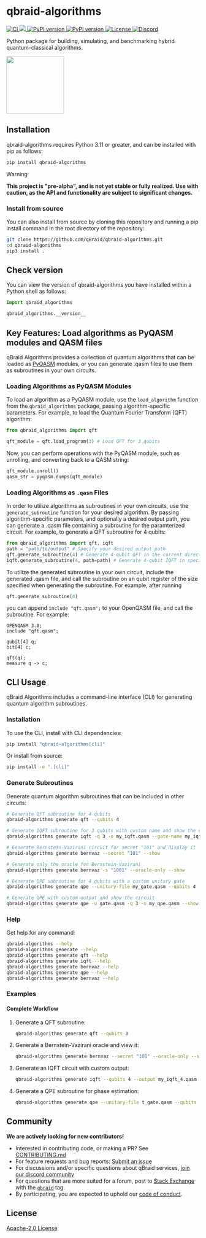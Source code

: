 # qbraid-algorithms

<p align="left">
  <a href="https://github.com/qBraid/qbraid-algorithms/actions/workflows/main.yml">
    <img src="https://github.com/qBraid/qbraid-algorithms/actions/workflows/main.yml/badge.svg?branch=main" alt="CI"/>
  </a>
  <a href="https://codecov.io/gh/qBraid/qbraid-algorithms"> 
    <img src="https://codecov.io/gh/qBraid/qbraid-algorithms/graph/badge.svg?token=7jYcnneDys"/>
  </a>
  <a href="https://pypi.org/project/qbraid-algorithms/">
    <img src="https://img.shields.io/pypi/v/qbraid-algorithms.svg?color=blue" alt="PyPI version"/>
  </a>
  <a href="https://pypi.org/project/qbraid-algorithms/">
    <img src="https://img.shields.io/pypi/pyversions/qbraid-algorithms.svg?color=blue" alt="PyPI version"/>
  </a>
  <a href='http://www.apache.org/licenses/LICENSE-2.0'>
    <img src='https://img.shields.io/github/license/qBraid/qbraid-qir.svg' alt='License'/>
  </a>
  <a href="https://discord.gg/TPBU2sa8Et">
    <img src="https://img.shields.io/badge/Discord-%235865F2.svg?logo=discord&logoColor=white" alt="Discord"/>
  </a>
</p>

Python package for building, simulating, and benchmarking hybrid quantum-classical algorithms.

[<img src="https://qbraid-static.s3.amazonaws.com/logos/Launch_on_qBraid_white.png" width="150">](https://account.qbraid.com?gitHubUrl=https://github.com/qBraid/qbraid-algorithms.git)

## Installation

qbraid-algorithms requires Python 3.11 or greater, and can be installed with pip as follows:

```bash
pip install qbraid-algorithms
```

>[!WARNING]
> **This project is "pre-alpha", and is not yet stable or fully realized. Use with caution, as the API and functionality are subject to significant changes.**

### Install from source

You can also install from source by cloning this repository and running a pip install command
in the root directory of the repository:

```bash
git clone https://github.com/qBraid/qbraid-algorithms.git
cd qbraid-algorithms
pip3 install .
```

## Check version

You can view the version of qbraid-algorithms you have installed within a Python shell as follows:

```python
import qbraid_algorithms

qbraid_algorithms.__version__
```

## Key Features: Load algorithms as PyQASM modules and QASM files

qBraid Algorithms provides a collection of quantum algorithms that can be loaded
as [PyQASM](https://docs.qbraid.com/pyqasm/user-guide/overview) modules, or
you can generate .qasm files to use them as subroutines in your own circuits.

### Loading Algorithms as PyQASM Modules

To load an algorithm as a PyQASM module, use the `load_algorithm` function from the `qbraid_algorithms` package, passing algorithm-specific parameters. For example, to load the Quantum Fourier Transform (QFT) algorithm:

```python
from qbraid_algorithms import qft

qft_module = qft.load_program(3) # Load QFT for 3 qubits
```

Now, you can perform operations with the PyQASM module, such as unrolling, and
converting back to a QASM string:

```python
qft_module.unroll()
qasm_str = pyqasm.dumps(qft_module)
```

### Loading Algorithms as `.qasm` Files

In order to utilize algorithms as subroutines in your own circuits, use the
`generate_subroutine` function for your desired algorithm. By passing algorithm-specific parameters, and optionally a desired output path, you can
generate a .qasm file containing a subroutine for the paramterized circuit. For
example, to generate a QFT subroutine for 4 qubits:

```python
from qbraid_algorithms import qft, iqft
path = "path/to/output" # Specify your desired output path
qft.generate_subroutine(4) # Generate 4-qubit QFT in the current directory
iqft.generate_subroutine(4, path=path) # Generate 4-qubit IQFT in specified path

```

To utilize the generated subroutine in your own circuit, include the generated
.qasm file, and call the subroutine on an qubit register of the size specified
when generating the subroutine. For example, after running

```python
qft.generate_subroutine(4)
```

you can append `include "qft.qasm";` to your OpenQASM file, and call the
subroutine. For example:

```qasm
OPENQASM 3.0;
include "qft.qasm";

qubit[4] q;
bit[4] c;

qft(q);
measure q -> c;
```

## CLI Usage

qBraid Algorithms includes a command-line interface (CLI) for generating quantum algorithm subroutines.

### Installation

To use the CLI, install with CLI dependencies:

```bash
pip install "qbraid-algorithms[cli]"
```

Or install from source:

```bash
pip install -e ".[cli]"
```

### Generate Subroutines

Generate quantum algorithm subroutines that can be included in other circuits:

```bash
# Generate QFT subroutine for 4 qubits
qbraid-algorithms generate qft --qubits 4

# Generate IQFT subroutine for 3 qubits with custom name and show the circuit
qbraid-algorithms generate iqft -q 3 -o my_iqft.qasm --gate-name my_iqft --show

# Generate Bernstein-Vazirani circuit for secret "101" and display it
qbraid-algorithms generate bernvaz --secret "101" --show

# Generate only the oracle for Bernstein-Vazirani
qbraid-algorithms generate bernvaz -s "1001" --oracle-only --show

# Generate QPE subroutine for 4 qubits with a custom unitary gate
qbraid-algorithms generate qpe --unitary-file my_gate.qasm --qubits 4

# Generate QPE with custom output and show the circuit
qbraid-algorithms generate qpe -u gate.qasm -q 3 -o my_qpe.qasm --show
```

### Help

Get help for any command:

```bash
qbraid-algorithms --help
qbraid-algorithms generate --help
qbraid-algorithms generate qft --help
qbraid-algorithms generate iqft --help
qbraid-algorithms generate bernvaz --help
qbraid-algorithms generate qpe --help
qbraid-algorithms generate bernvaz --help
```

### Examples

#### Complete Workflow

1. Generate a QFT subroutine:

   ```bash
   qbraid-algorithms generate qft --qubits 3
   ```

2. Generate a Bernstein-Vazirani oracle and view it:

   ```bash
   qbraid-algorithms generate bernvaz --secret "101" --oracle-only --show
   ```

3. Generate an IQFT circuit with custom output:

   ```bash
   qbraid-algorithms generate iqft --qubits 4 --output my_iqft_4.qasm --show
   ```

4. Generate a QPE subroutine for phase estimation:
   ```bash
   qbraid-algorithms generate qpe --unitary-file t_gate.qasm --qubits 3 --show
   ```

## Community

**We are actively looking for new contributors!**

- Interested in contributing code, or making a PR? See
  [CONTRIBUTING.md](CONTRIBUTING.md)
- For feature requests and bug reports: [Submit an issue](https://github.com/qBraid/qbraid-algorithms/issues)
- For discussions and/or specific questions about qBraid services, [join our discord community](https://discord.gg/TPBU2sa8Et)
- For questions that are more suited for a forum, post to [Stack Exchange](https://quantumcomputing.stackexchange.com/) with the [`qbraid`](https://quantumcomputing.stackexchange.com/questions/tagged/qbraid) tag.
- By participating, you are expected to uphold our [code of conduct](CODE_OF_CONDUCT).

## License

[Apache-2.0 License](LICENSE)
